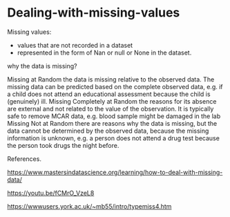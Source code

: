 # Dealing-with-missing-values
Missing values:
- values that are not recorded in a dataset
- represented in the form of Nan or null or None in the dataset.

why the data is missing?


Missing at Random the data is missing relative to the observed data. The missing data can be predicted based on the complete observed data, e.g. if a child does not attend an educational assessment because the child is (genuinely) ill.
Missing Completely at Random the reasons for its absence are external and not related to the value of the observation. It is typically safe to remove MCAR data, e.g. blood sample might be damaged in the lab
Missing Not at Random there are reasons why the data is missing, but the data cannot be determined by the observed data, because the missing information is unknown, e.g. a person does not attend a drug test because the person took drugs the night before.

References.

https://www.mastersindatascience.org/learning/how-to-deal-with-missing-data/

https://youtu.be/fCMrO_VzeL8

https://wwwusers.york.ac.uk/~mb55/intro/typemiss4.htm

